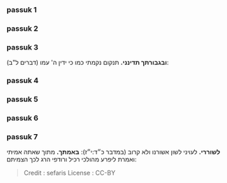 
### passuk 1

### passuk 2

### passuk 3
<b>ובגבורתך תדינני.</b> תנקום נקמתי כמו כי ידין ה' עמו (דברים ל"ב):

### passuk 4

### passuk 5

### passuk 6

### passuk 7
<b>לשוררי.</b> לעויני לשון אשורנו ולא קרוב (במדבר כ״ד:י״ז):
<b>באמתך.</b> מתוך שאתה אמיתי ואמרת ליפרע מהולכי רכיל ורודפי הרג לכך הצמיתם:

>Credit : sefaris
>License : CC-BY